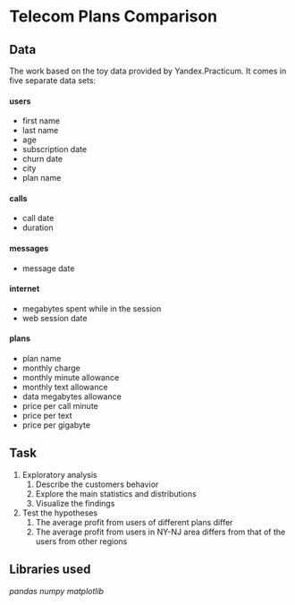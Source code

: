 # Telecom Plans Comparison

## Data

The work based on the toy data provided by Yandex.Practicum. It comes in five separate data sets:
#### users
- first name
- last name
- age
- subscription date
- churn date
- city
- plan name
#### calls
- call date
- duration
#### messages
- message date
#### internet
- megabytes spent while in the session
- web session date
#### plans
- plan name
- monthly charge
- monthly minute allowance
- monthly text allowance
- data megabytes allowance
- price per call minute
- price per text
- price per gigabyte

## Task
1. Exploratory analysis
   1. Describe the customers behavior
   2. Explore the main statistics and distributions
   3. Visualize the findings
2. Test the hypotheses
   1. The average profit from users of different plans differ
   2. The average profit from users in NY-NJ area differs from that of the users from other regions

## Libraries used
*pandas*
*numpy*
*matplotlib*
